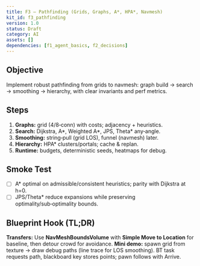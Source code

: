 ```yaml
---
title: F3 — Pathfinding (Grids, Graphs, A*, HPA*, Navmesh)
kit_id: f3_pathfinding
version: 1.0
status: Draft
category: AI
assets: []
dependencies: [f1_agent_basics, f2_decisions]
---
```


## Objective
Implement robust pathfinding from grids to navmesh: graph build → search → smoothing → hierarchy, with clear invariants and perf metrics.

## Steps
1) **Graphs:** grid (4/8‑conn) with costs; adjacency + heuristics.
2) **Search:** Dijkstra, A*, Weighted A*, JPS, Theta* any‑angle.
3) **Smoothing:** string‑pull (grid LOS), funnel (navmesh) later.
4) **Hierarchy:** HPA* clusters/portals; cache & replan.
5) **Runtime:** budgets, deterministic seeds, heatmaps for debug.

## Smoke Test
- [ ] A* optimal on admissible/consistent heuristics; parity with Dijkstra at h=0.
- [ ] JPS/Theta* reduce expansions while preserving optimality/sub‑optimality bounds.

## Blueprint Hook (TL;DR)
**Transfers:** Use **NavMeshBoundsVolume** with **Simple Move to Location** for baseline, then detour crowd for avoidance. **Mini demo:** spawn grid from texture → draw debug paths (line trace for LOS smoothing). BT task requests path, blackboard key stores points; pawn follows with Arrive.